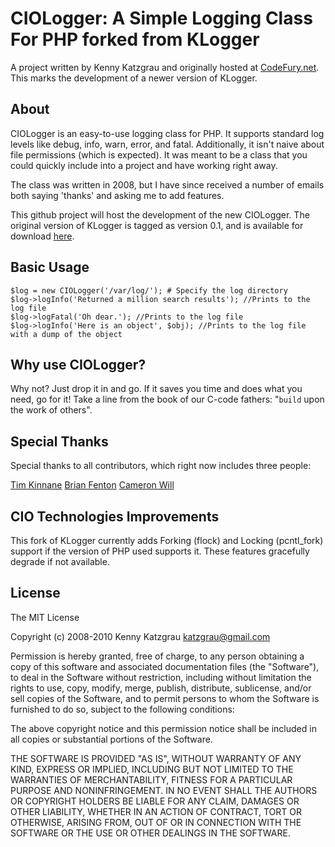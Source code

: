 # CIOLogger: A Simple Logging Class For PHP forked from KLogger

A project written by Kenny Katzgrau and originally hosted at
[CodeFury.net](http://codefury.net/projects/klogger/). This marks the
development of a newer version of KLogger.

## About

CIOLogger is an easy-to-use logging class for PHP. It supports standard log levels
like debug, info, warn, error, and fatal. Additionally, it isn't naive about
file permissions (which is expected). It was meant to be a class that you could
quickly include into a project and have working right away.

The class was written in 2008, but I have since received a number of emails both
saying 'thanks' and asking me to add features.

This github project will host the development of the new CIOLogger.
The original version of KLogger is tagged as version 0.1, and is available for
download [here](http://github.com/katzgrau/KLogger/downloads).

## Basic Usage

    $log = new CIOLogger('/var/log/'); # Specify the log directory
    $log->logInfo('Returned a million search results'); //Prints to the log file
    $log->logFatal('Oh dear.'); //Prints to the log file
    $log->logInfo('Here is an object', $obj); //Prints to the log file with a dump of the object


## Why use CIOLogger?

Why not? Just drop it in and go. If it saves you time and does what you need,
go for it! Take a line from the book of our C-code fathers: "`build` upon the
work of others".

## Special Thanks

Special thanks to all contributors, which right now includes three people:

[Tim Kinnane](http://twitter.com/etherealtim)
[Brian Fenton](http://github.com/fentie)
[Cameron Will](https://github.com/cwill747)

## CIO Technologies Improvements

This fork of KLogger currently adds Forking (flock) and Locking (pcntl_fork)
support if the version of PHP used supports it. These features gracefully
degrade if not available.

## License

The MIT License

Copyright (c) 2008-2010 Kenny Katzgrau <katzgrau@gmail.com>

Permission is hereby granted, free of charge, to any person obtaining a copy
of this software and associated documentation files (the "Software"), to deal
in the Software without restriction, including without limitation the rights
to use, copy, modify, merge, publish, distribute, sublicense, and/or sell
copies of the Software, and to permit persons to whom the Software is
furnished to do so, subject to the following conditions:

The above copyright notice and this permission notice shall be included in
all copies or substantial portions of the Software.

THE SOFTWARE IS PROVIDED "AS IS", WITHOUT WARRANTY OF ANY KIND, EXPRESS OR
IMPLIED, INCLUDING BUT NOT LIMITED TO THE WARRANTIES OF MERCHANTABILITY,
FITNESS FOR A PARTICULAR PURPOSE AND NONINFRINGEMENT. IN NO EVENT SHALL THE
AUTHORS OR COPYRIGHT HOLDERS BE LIABLE FOR ANY CLAIM, DAMAGES OR OTHER
LIABILITY, WHETHER IN AN ACTION OF CONTRACT, TORT OR OTHERWISE, ARISING FROM,
OUT OF OR IN CONNECTION WITH THE SOFTWARE OR THE USE OR OTHER DEALINGS IN
THE SOFTWARE.
